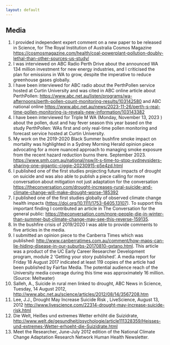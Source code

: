 ```yaml
---
layout: default
---
```


## Media

1. I provided independent expert comment on a new paper to be released in Science, for The Royal Institution of Australia Cosmos Magazine https://cosmosmagazine.com/health/coal-powerplant-pollution-doubly-lethal-than-other-sources-us-study/
1. I was interviewed on ABC Radio Perth Drive about the announced WA 134 million investment for new energy industries, and I criticised the plan for emissions in WA to grow, despite the imperative to reduce greenhouse gases globally.
1. I have been interviewed for ABC radio about the PerthPollen service hosted at Curtin University and was cited in ABC online article about PerthPollen: https://www.abc.net.au/listen/programs/wa-afternoons/perth-pollen-count-monitoring-results/103142580 and ABC national online https://www.abc.net.au/news/2023-11-26/perth-s-real-time-pollen-monitoring-is-reveals-new-information/103143382
1. I have been interviewed for Triple M WA (Monday, November 13, 2023 ) about the pollen, dust and hay fever season this year based on the study PerthPollen: WAs first and only real-time pollen monitoring and forecast service hosted at Curtin University.
1. My work on the 2019-2020 Black Summer bushfire smoke impact on mortality was highlighted in a Sydney Morning Herald opinion piece advocating for a more nuanced approach to managing smoke exposure from the recent hazard reduction burns there. September 2023. https://www.smh.com.au/national/nsw/it-s-time-to-stop-sydneysiders-sharing-one-gigantic-ciggie-20230915-p5e4zd.html
1. I published one of the first studies projecting future impacts of drought on suicide and was also able to publish a piece calling for more conversation about mitigation not just adaptation for the conversation https://theconversation.com/drought-increases-rural-suicide-and-climate-change-will-make-drought-worse-185392 
1. I published one of the first studies globally of observed climate change health impacts (https://doi.org/10.1111/1753-6405.13107). To support this important finding I contributed an article in The Conversation for the general public: https://theconversation.com/more-people-die-in-winter-than-summer-but-climate-change-may-see-this-reverse-159135.
1. In the bushfire crisis of 2019/2020 I was able to provide comments to five articles in the media. 
1. I submitted an opinion piece to the Canberra Times which was published: http://www.canberratimes.com.au/comment/how-maps-can-lie-hiding-disease-in-our-suburbs-20170810-gxtano.html.  This article was a product of the UC Early Career Researcher Development program, module 2 ‘Getting your story published’. A media report for Friday 18 August 2017 indicated at least 119 copies of the article had been published by Fairfax Media. The potential audience reach of the University media coverage during this time was approximately 16 million. (Source: Meltwater)
1. Salleh, A., Suicide in rural men linked to drought, ABC News in Science, Tuesday, 14 August 2012, http://www.abc.net.au/science/articles/2012/08/14/3567208.htm 
1. Lee, J.J., Drought May Increase Suicide Risk , LiveScience, August 13, 2012 http://www.livescience.com/22314-drought-may-increase-suicide-risk.html 
1. Die Welt, Heißes und extremes Wetter erhöht die Suizidrate, http://www.welt.de/gesundheit/psychologie/article111328359/Heisses-und-extremes-Wetter-erhoeht-die-Suizidrate.html 
1. Meet the Researcher, June-July 2012 edition of the National Climate Change Adaptation Research Network Human Health Newsletter.
